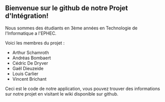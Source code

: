 ## Bienvenue sur le github de notre Projet d'Intégration!

Nous sommes des étudiants en 3ème années en Technologie de l'Informatique a l'EPHEC.

Voici les membres du projet :
* Arthur Schamroth
* Andréas Bombaert
* Cédric De Dryver
* Gaël Dieuzeide
* Louis Carlier
* Vincent Brichant


Ceci est le code de notre application, vous pouvez trouver des informations sur notre projet en visitant le wiki disponible sur github.
